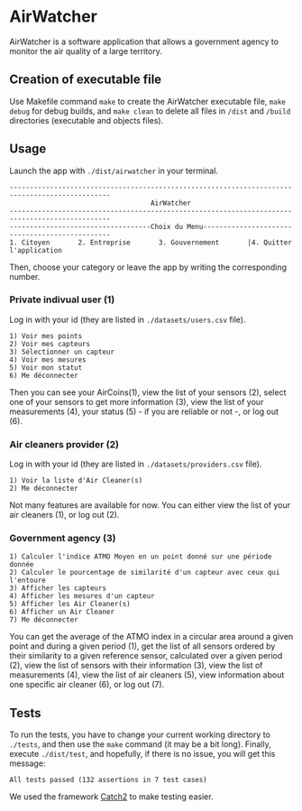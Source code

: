 # AirWatcher

AirWatcher is a software application that allows a government agency to monitor the air quality of a large territory.

## Creation of executable file

Use Makefile command `make` to create the AirWatcher executable file, `make debug` for debug builds, and `make clean` to delete all files in `/dist` and `/build` directories (executable and objects files).

## Usage

Launch the app with `./dist/airwatcher` in your terminal.

```
-----------------------------------------------------------------------------------------------
                                   AirWatcher
-----------------------------------------------------------------------------------------------
-----------------------------------Choix du Menu-----------------------------------------------
1. Citoyen       2. Entreprise       3. Gouvernement       |4. Quitter l'application
```

Then, choose your category or leave the app by writing the corresponding number.

### Private indivual user (1)

Log in with your id (they are listed in `./datasets/users.csv` file).
```
1) Voir mes points
2) Voir mes capteurs
3) Sélectionner un capteur
4) Voir mes mesures
5) Voir mon statut
6) Me déconnecter
```
Then you can see your AirCoins(1), view the list of your sensors (2), select one of your sensors to get more information (3), view the list of your measurements (4), your status (5) - if you are reliable or not -, or log out (6).

### Air cleaners provider (2)

Log in with your id (they are listed in `./datasets/providers.csv` file).
```
1) Voir la liste d'Air Cleaner(s)
2) Me déconnecter
```
Not many features are available for now. You can either view the list of your air cleaners (1), or log out (2).

### Government agency (3)

```
1) Calculer l'indice ATMO Moyen en un point donné sur une période donnée
2) Calculer le pourcentage de similarité d'un capteur avec ceux qui l'entoure
3) Afficher les capteurs
4) Afficher les mesures d'un capteur
5) Afficher les Air Cleaner(s)
6) Afficher un Air Cleaner
7) Me déconnecter
```
You can get the average of the ATMO index in a circular area around a given point and during a given period (1), get the list of all sensors ordered by their similarity to a given reference sensor, calculated over a given period (2), view the list of sensors with their information (3), view the list of measurements (4), view the list of air cleaners (5), view information about one specific air cleaner (6), or log out (7).

## Tests

To run the tests, you have to change your current working directory to `./tests`, and then use the `make` command (it may be a bit long). Finally, execute `./dist/test`, and hopefully, if there is no issue, you will get this message:

```
All tests passed (132 assertions in 7 test cases)
```

We used the framework [Catch2](https://github.com/catchorg/Catch2)  to make testing easier.